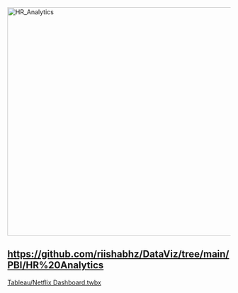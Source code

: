 <img width="515" alt="HR_Analytics" src="https://github.com/riishabhz/DataViz/assets/35364271/281e0f8d-b1b1-46ba-81d8-245a6e133749">


https://github.com/riishabhz/DataViz/tree/main/PBI/HR%20Analytics
-------------------------------------------------------------------------------------------------------------------------------------------------------------------------

[Tableau/Netflix Dashboard.twbx](https://github.com/riishabhz/DataViz/blob/main/Tableau/Netflix%20Dashboard.twbx)

